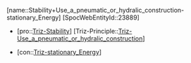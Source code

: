 ﻿---
type: TrizContradiction
aliases:
- Stability+Use_a_pneumatic_or_hydralic_construction-stationary_Energy
license: CC BY-SA 4.0
copyright: https://github.com/SpocWeb
IsDeleted: false
IsReadOnly: false
Confidential: public
tags: 
- Triz/Contradiction
---
[name::Stability+Use_a_pneumatic_or_hydralic_construction-stationary_Energy]
[SpocWebEntityId::23889]
+ [pro::[Triz-Stability](tech/Triz/Parameter/Triz-Stability.md)]
[Triz-Principle::[Triz-Use_a_pneumatic_or_hydralic_construction](tech/Triz/Principle/Triz-Use_a_pneumatic_or_hydralic_construction.md)]
- [con::[Triz-stationary_Energy](tech/Triz/Parameter/Triz-stationary_Energy.md)]

